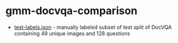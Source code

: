 # gmm-docvqa-comparison

- [test-labels.json](./test-labels.json) - manually labeled subset of test split of DocVQA containing 49 unique images and 128 questions
